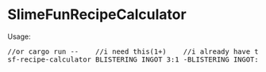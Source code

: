 # SlimeFunRecipeCalculator
Usage: 
<pre>
//or cargo run --    //i need this(1+)    //i already have this(0+)
sf-recipe-calculator BLISTERING_INGOT_3:1 -BLISTERING_INGOT:1
</pre>
